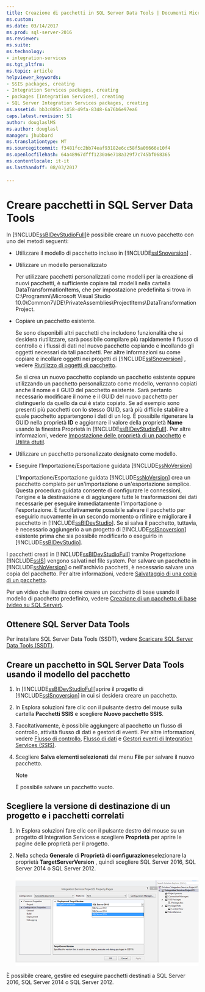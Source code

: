 ```yaml
---
title: Creazione di pacchetti in SQL Server Data Tools | Documenti Microsoft
ms.custom: 
ms.date: 03/14/2017
ms.prod: sql-server-2016
ms.reviewer: 
ms.suite: 
ms.technology:
- integration-services
ms.tgt_pltfrm: 
ms.topic: article
helpviewer_keywords:
- SSIS packages, creating
- Integration Services packages, creating
- packages [Integration Services], creating
- SQL Server Integration Services packages, creating
ms.assetid: bb3c085b-1458-49fa-8348-6a76b6e97ea6
caps.latest.revision: 51
author: douglaslMS
ms.author: douglasl
manager: jhubbard
ms.translationtype: MT
ms.sourcegitcommit: f3481fcc2bb74eaf93182e6cc58f5a06666e10f4
ms.openlocfilehash: 64a48967dfff1230a6e718a329f7c745bf068365
ms.contentlocale: it-it
ms.lasthandoff: 08/03/2017

---
```

# <a name="create-packages-in-sql-server-data-tools"></a>Creare pacchetti in SQL Server Data Tools
  In [!INCLUDE[ssBIDevStudioFull](../includes/ssbidevstudiofull-md.md)]è possibile creare un nuovo pacchetto con uno dei metodi seguenti:  
  
-   Utilizzare il modello di pacchetto incluso in [!INCLUDE[ssISnoversion](../includes/ssisnoversion-md.md)] .  
  
-   Utilizzare un modello personalizzato  
  
     Per utilizzare pacchetti personalizzati come modelli per la creazione di nuovi pacchetti, è sufficiente copiare tali modelli nella cartella DataTransformationItems, che per impostazione predefinita si trova in C:\Programmi\Microsoft Visual Studio 10.0\Common7\IDE\PrivateAssemblies\ProjectItems\DataTransformationProject.  
  
-   Copiare un pacchetto esistente.  
  
     Se sono disponibili altri pacchetti che includono funzionalità che si desidera riutilizzare, sarà possibile compilare più rapidamente il flusso di controllo e i flussi di dati nel nuovo pacchetto copiando e incollando gli oggetti necessari da tali pacchetti. Per altre informazioni su come copiare e incollare oggetti nei progetti di [!INCLUDE[ssISnoversion](../includes/ssisnoversion-md.md)] , vedere [Riutilizzo di oggetti di pacchetto](../integration-services/reuse-of-package-objects.md).  
  
     Se si crea un nuovo pacchetto copiando un pacchetto esistente oppure utilizzando un pacchetto personalizzato come modello, verranno copiati anche il nome e il GUID del pacchetto esistente. Sarà pertanto necessario modificare il nome e il GUID del nuovo pacchetto per distinguerlo da quello da cui è stato copiato. Se ad esempio sono presenti più pacchetti con lo stesso GUID, sarà più difficile stabilire a quale pacchetto appartengono i dati di un log. È possibile rigenerare la GUID nella proprietà **ID** e aggiornare il valore della proprietà **Name** usando la finestra Proprietà in [!INCLUDE[ssBIDevStudioFull](../includes/ssbidevstudiofull-md.md)]. Per altre informazioni, vedere [Impostazione delle proprietà di un pacchetto](../integration-services/set-package-properties.md) e [Utilità dtutil](../integration-services/dtutil-utility.md).  
  
-   Utilizzare un pacchetto personalizzato designato come modello.  
  
-   Eseguire l’Importazione/Esportazione guidata [!INCLUDE[ssNoVersion](../includes/ssnoversion-md.md)]  
  
     L'Importazione/Esportazione guidata [!INCLUDE[ssNoVersion](../includes/ssnoversion-md.md)] crea un pacchetto completo per un'importazione o un'esportazione semplice. Questa procedura guidata consente di configurare le connessioni, l'origine e la destinazione e di aggiungere tutte le trasformazioni dei dati necessarie per eseguire immediatamente l'importazione o l'esportazione. È facoltativamente possibile salvare il pacchetto per eseguirlo nuovamente in un secondo momento o rifinire e migliorare il pacchetto in [!INCLUDE[ssBIDevStudio](../includes/ssbidevstudio-md.md)]. Se si salva il pacchetto, tuttavia, è necessario aggiungerlo a un progetto di [!INCLUDE[ssISnoversion](../includes/ssisnoversion-md.md)] esistente prima che sia possibile modificarlo o eseguirlo in [!INCLUDE[ssBIDevStudio](../includes/ssbidevstudio-md.md)].  
  
 I pacchetti creati in [!INCLUDE[ssBIDevStudioFull](../includes/ssbidevstudiofull-md.md)] tramite Progettazione [!INCLUDE[ssIS](../includes/ssis-md.md)] vengono salvati nel file system. Per salvare un pacchetto in [!INCLUDE[ssNoVersion](../includes/ssnoversion-md.md)] o nell'archivio pacchetti, è necessario salvare una copia del pacchetto. Per altre informazioni, vedere [Salvataggio di una copia di un pacchetto](http://msdn.microsoft.com/library/21482a20-e420-4452-b7eb-8f9fa1929f31).  

 Per un video che illustra come creare un pacchetto di base usando il modello di pacchetto predefinito, vedere [Creazione di un pacchetto di base (video su SQL Server)](http://go.microsoft.com/fwlink/?LinkId=131023).  

## <a name="get-sql-server-data-tools"></a>Ottenere SQL Server Data Tools
Per installare SQL Server Data Tools (SSDT), vedere [Scaricare SQL Server Data Tools (SSDT)](https://msdn.microsoft.com/library/mt204009.aspx).

## <a name="create-a-package-in-sql-server-data-tools-using-the-package-template"></a>Creare un pacchetto in SQL Server Data Tools usando il modello del pacchetto  
  
1.  In [!INCLUDE[ssBIDevStudioFull](../includes/ssbidevstudiofull-md.md)]aprire il progetto di [!INCLUDE[ssISnoversion](../includes/ssisnoversion-md.md)] in cui si desidera creare un pacchetto.  
  
2.  In Esplora soluzioni fare clic con il pulsante destro del mouse sulla cartella **Pacchetti SSIS** e scegliere **Nuovo pacchetto SSIS**.  
  
3.  Facoltativamente, è possibile aggiungere al pacchetto un flusso di controllo, attività flusso di dati e gestori di eventi. Per altre informazioni, vedere [Flusso di controllo](../integration-services/control-flow/control-flow.md), [Flusso di dati](../integration-services/data-flow/data-flow.md) e [Gestori eventi di Integration Services &#40;SSIS&#41;](../integration-services/integration-services-ssis-event-handlers.md).  
  
4.  Scegliere **Salva elementi selezionati** dal menu **File** per salvare il nuovo pacchetto.  
  
    > [!NOTE]  
    >  È possibile salvare un pacchetto vuoto.  
  
## <a name="choose-the-target-version-of-a-project-and-its-packages"></a>Scegliere la versione di destinazione di un progetto e i pacchetti correlati  
  
1.  In Esplora soluzioni fare clic con il pulsante destro del mouse su un progetto di Integration Services e scegliere **Proprietà** per aprire le pagine delle proprietà per il progetto.  
  
2.  Nella scheda **Generale** di **Proprietà di configurazione**selezionare la proprietà **TargetServerVersion** , quindi scegliere SQL Server 2016, SQL Server 2014 o SQL Server 2012.  
  
     ![La proprietà TargetServerVersion nella finestra di dialogo Proprietà progetto](../integration-services/media/targetserverversion2.png "proprietà TargetServerVersion nella finestra di dialogo Proprietà progetto")  
  
 È possibile creare, gestire ed eseguire pacchetti destinati a SQL Server 2016, SQL Server 2014 o SQL Server 2012.  
  
  
